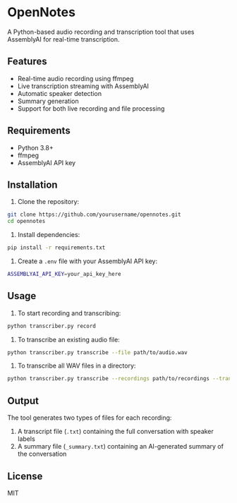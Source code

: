 # OpenNotes

A Python-based audio recording and transcription tool that uses AssemblyAI for real-time transcription.

## Features

- Real-time audio recording using ffmpeg
- Live transcription streaming with AssemblyAI
- Automatic speaker detection
- Summary generation
- Support for both live recording and file processing

## Requirements

- Python 3.8+
- ffmpeg
- AssemblyAI API key

## Installation

1. Clone the repository:

```bash
git clone https://github.com/yourusername/opennotes.git
cd opennotes
```

1. Install dependencies:

```bash
pip install -r requirements.txt
```

1. Create a `.env` file with your AssemblyAI API key:

```bash
ASSEMBLYAI_API_KEY=your_api_key_here
```

## Usage

1. To start recording and transcribing:

```bash
python transcriber.py record
```

1. To transcribe an existing audio file:

```bash
python transcriber.py transcribe --file path/to/audio.wav
```

1. To transcribe all WAV files in a directory:

```bash
python transcriber.py transcribe --recordings path/to/recordings --transcriptions path/to/output
```

## Output

The tool generates two types of files for each recording:

1. A transcript file (`.txt`) containing the full conversation with speaker labels
1. A summary file (`_summary.txt`) containing an AI-generated summary of the conversation

## License

MIT
